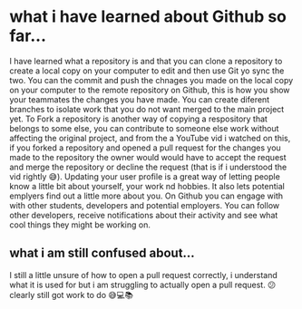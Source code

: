# what i have learned about Github so far...
I have learned what a repository is and that you can clone a repository to create a local copy on your computer to edit and then use Git yo sync the two. You can the commit and push the chnages you made on the local copy on your computer to the remote repository on Github, this is how you show your teammates the changes you have made. You can create diferent branches to isolate work that you do not want merged to the main project yet. To Fork a repository is another way of copying a respository that belongs to some else, you can contribute to someone else work without affecting the original project, and from the a YouTube vid i watched on this, if you forked a repository and opened a pull request for the changes you made to the repository the owner would would have to accept the request and merge the repository or decline the request (that is if i understood the vid rightly :sweat_smile:). Updating your user profile is a great way of letting people know a little bit about yourself, your work nd hobbies. It also lets potential emplyers find out a little more about you. On Github you can engage with with other students, developers and potential employers. You can follow other developers, receive notifications about their activity and see what cool things they might be working on.
## what i am still confused about...
I still a little unsure of how to open a pull request correctly, i understand what it is used for but i am struggling to actually open a pull request. :confused: clearly still got work to do :sweat_smile::computer::books:
